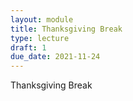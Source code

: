 ```yaml
---
layout: module
title: Thanksgiving Break
type: lecture
draft: 1
due_date: 2021-11-24
---
```


Thanksgiving Break


